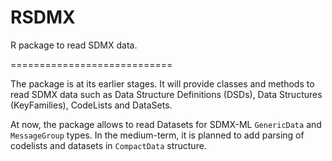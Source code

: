 RSDMX
=======

R package to read SDMX data.

============================

The package is at its earlier stages. It will provide classes and methods to read SDMX data such as Data Structure Definitions (DSDs), Data Structures (KeyFamilies), CodeLists and DataSets.

At now, the package allows to read Datasets for SDMX-ML ``GenericData`` and ``MessageGroup`` types. In the medium-term, it is planned to add parsing of codelists and datasets in ``CompactData`` structure.
